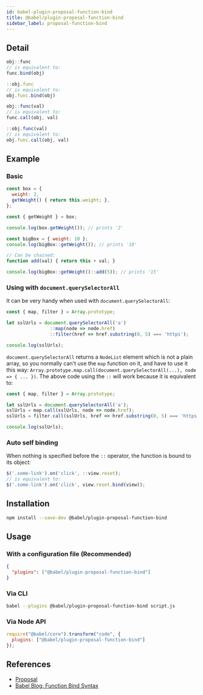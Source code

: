 ```yaml
---
id: babel-plugin-proposal-function-bind
title: @babel/plugin-proposal-function-bind
sidebar_label: proposal-function-bind
---
```


## Detail

```js
obj::func
// is equivalent to:
func.bind(obj)

::obj.func
// is equivalent to:
obj.func.bind(obj)

obj::func(val)
// is equivalent to:
func.call(obj, val)

::obj.func(val)
// is equivalent to:
obj.func.call(obj, val)
```


## Example

### Basic

```js
const box = {
  weight: 2,
  getWeight() { return this.weight; },
};

const { getWeight } = box;

console.log(box.getWeight()); // prints '2'

const bigBox = { weight: 10 };
console.log(bigBox::getWeight()); // prints '10'

// Can be chained:
function add(val) { return this + val; }

console.log(bigBox::getWeight()::add(5)); // prints '15'
```


### Using with `document.querySelectorAll`

It can be very handy when used with `document.querySelectorAll`:

```js
const { map, filter } = Array.prototype;

let sslUrls = document.querySelectorAll('a')
                ::map(node => node.href)
                ::filter(href => href.substring(0, 5) === 'https');

console.log(sslUrls);
```


`document.querySelectorAll` returns a `NodeList` element which is not a plain array, so you normally can't use the `map` function on it, and have to use it this way: `Array.prototype.map.call(document.querySelectorAll(...), node => { ... })`. The above code using the `::` will work because it is equivalent to:

```js
const { map, filter } = Array.prototype;

let sslUrls = document.querySelectorAll('a');
sslUrls = map.call(sslUrls, node => node.href);
sslUrls = filter.call(sslUrls, href => href.substring(0, 5) === 'https');

console.log(sslUrls);
```

### Auto self binding
When nothing is specified before the `::` operator, the function is bound to its object:

```js
$('.some-link').on('click', ::view.reset);
// is equivalent to:
$('.some-link').on('click', view.reset.bind(view));
```

## Installation

```sh
npm install --save-dev @babel/plugin-proposal-function-bind
```

## Usage

### With a configuration file (Recommended)

```json
{
  "plugins": ["@babel/plugin-proposal-function-bind"]
}
```

### Via CLI

```sh
babel --plugins @babel/plugin-proposal-function-bind script.js
```

### Via Node API

```javascript
require("@babel/core").transform("code", {
  plugins: ["@babel/plugin-proposal-function-bind"]
});
```

## References

* [Proposal](https://github.com/zenparsing/es-function-bind)
* [Babel Blog: Function Bind Syntax](/blog/2015/05/14/function-bind)

